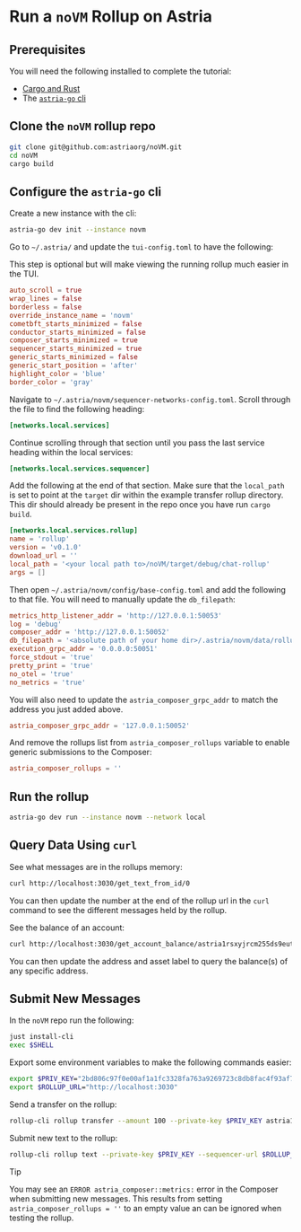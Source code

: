 # Run a `noVM` Rollup on Astria

## Prerequisites

You will need the following installed to complete the tutorial:

- [Cargo and Rust](https://www.rust-lang.org/tools/install)
- The [`astria-go`
  cli](https://docs.astria.org/developer/astria-go/astria-go-installation)

## Clone the `noVM` rollup repo

```bash
git clone git@github.com:astriaorg/noVM.git
cd noVM
cargo build
```

## Configure the `astria-go` cli

Create a new instance with the cli:

```bash
astria-go dev init --instance novm
```

Go to `~/.astria/` and update the `tui-config.toml` to have the following:

This step is optional but will make viewing the running rollup much easier in
the TUI.

```toml
auto_scroll = true
wrap_lines = false
borderless = false
override_instance_name = 'novm'
cometbft_starts_minimized = false
conductor_starts_minimized = false
composer_starts_minimized = true
sequencer_starts_minimized = true
generic_starts_minimized = false
generic_start_position = 'after'
highlight_color = 'blue'
border_color = 'gray'
```

Navigate to `~/.astria/novm/sequencer-networks-config.toml`. Scroll through the
file to find the following heading:

```toml
[networks.local.services]
```

Continue scrolling through that section until you pass the last service heading
within the local services:

```toml
[networks.local.services.sequencer]
```

Add the following at the end of that section. Make sure that the `local_path` is
set to point at the `target` dir within the example transfer rollup directory.
This dir should already be present in the repo once you have run `cargo build`.

```toml {5}
[networks.local.services.rollup]
name = 'rollup'
version = 'v0.1.0'
download_url = ''
local_path = '<your local path to>/noVM/target/debug/chat-rollup'
args = []
```

Then open `~/.astria/novm/config/base-config.toml` and add the following to that
file. You will need to manually update the `db_filepath`:

```toml {4}
metrics_http_listener_addr = 'http://127.0.0.1:50053'
log = 'debug'
composer_addr = 'http://127.0.0.1:50052'
db_filepath = '<absolute path of your home dir>/.astria/novm/data/rollup_data'
execution_grpc_addr = '0.0.0.0:50051'
force_stdout = 'true'
pretty_print = 'true'
no_otel = 'true'
no_metrics = 'true'
```

You will also need to update the `astria_composer_grpc_addr` to match the address
you just added above.

```toml
astria_composer_grpc_addr = '127.0.0.1:50052'
```

And remove the rollups list from `astria_composer_rollups` variable to enable
generic submissions to the Composer:

```toml
astria_composer_rollups = ''
```

## Run the rollup

```bash
astria-go dev run --instance novm --network local
```

## Query Data Using `curl`

See what messages are in the rollups memory:

```bash
curl http://localhost:3030/get_text_from_id/0
```

You can then update the number at the end of the rollup url in the `curl`
command to see the different messages held by the rollup.

See the balance of an account:

```bash
curl http://localhost:3030/get_account_balance/astria1rsxyjrcm255ds9euthjx6yc3vrjt9sxrm9cfgm/nria
```

You can then update the address and asset label to query the balance(s) of any
specific address.

## Submit New Messages

In the `noVM` repo run the following:

```bash
just install-cli
exec $SHELL
```

Export some environment variables to make the following commands easier:

```bash
export $PRIV_KEY="2bd806c97f0e00af1a1fc3328fa763a9269723c8db8fac4f93af71db186d6e90"
export $ROLLUP_URL="http://localhost:3030"
```

Send a transfer on the rollup:

```bash
rollup-cli rollup transfer --amount 100 --private-key $PRIV_KEY astria1yf56efahcq786pe5t7paknat40g6q4tsvqtql2
```

Submit new text to the rollup:

```bash
rollup-cli rollup text --private-key $PRIV_KEY --sequencer-url $ROLLUP_URL "a new message" "username"
```

> [!TIP]
> You may see an `ERROR astria_composer::metrics:` error in the Composer when
> submitting new messages. This results from setting `astria_composer_rollups =
> ''` to an empty value an can be ignored when testing the rollup.
